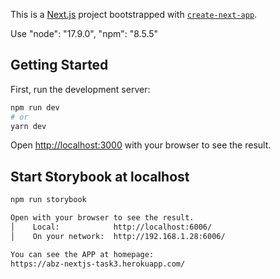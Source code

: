 This is a [Next.js](https://nextjs.org/) project bootstrapped with [`create-next-app`](https://github.com/vercel/next.js/tree/canary/packages/create-next-app).

Use     "node": "17.9.0",
        "npm": "8.5.5"

## Getting Started

First, run the development server:

```bash
npm run dev
# or
yarn dev
```

Open [http://localhost:3000](http://localhost:3000) with your browser to see the result.

## Start Storybook at localhost

```bash
npm run storybook

Open with your browser to see the result.
│    Local:            http://localhost:6006/
│    On your network:  http://192.168.1.28:6006/

You can see the APP at homepage:
https://abz-nextjs-task3.herokuapp.com/